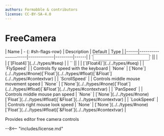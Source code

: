 ```yaml
---
authors: Formabble & contributors
license: CC-BY-SA-4.0
---
```



# FreeCamera

<div class="sh-parameters" markdown="1">
| Name | - {: #sh-flags-row} | Description | Default | Type |
|------|---------------------|-------------|---------|------|
| `<input>` || | | [`[Float4]`](../../types/#seq) |
| `<output>` || | | [`[Float4]`](../../types/#seq) |
| `FlySpeed` |  | Controls fly speed with the keyboard | `None` | [`None`](../../types/#none)[`Float`](../../types/#float)[`&Float`](../../types/#contextvar) |
| `ScrollSpeed` |  | Controls middle mouse movement speed | `None` | [`None`](../../types/#none)[`Float`](../../types/#float)[`&Float`](../../types/#contextvar) |
| `PanSpeed` |  | Controls middle mouse pan speed | `None` | [`None`](../../types/#none)[`Float`](../../types/#float)[`&Float`](../../types/#contextvar) |
| `LookSpeed` |  | Controls right mouse look speed | `None` | [`None`](../../types/#none)[`Float`](../../types/#float)[`&Float`](../../types/#contextvar) |

</div>

Provides editor free camera controls

--8<-- "includes/license.md"

